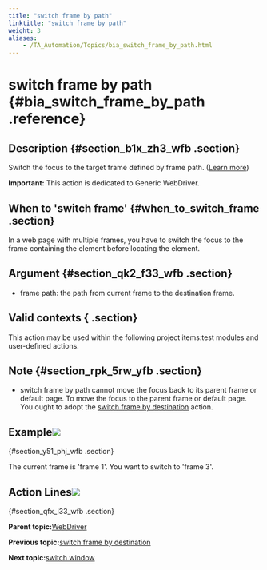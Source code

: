 ```yaml
--- 
title: "switch frame by path"
linktitle: "switch frame by path"
weight: 3
aliases: 
    - /TA_Automation/Topics/bia_switch_frame_by_path.html
---
```

# switch frame by path {#bia_switch_frame_by_path .reference}

## Description {#section_b1x_zh3_wfb .section}

Switch the focus to the target frame defined by frame path. \([Learn more](https://www.guru99.com/handling-iframes-selenium.html)\)

**Important:** This action is dedicated to Generic WebDriver.

## When to 'switch frame' {#when_to_switch_frame .section}

In a web page with multiple frames, you have to switch the focus to the frame containing the element before locating the element.

## Argument {#section_qk2_f33_wfb .section}

-   frame path: the path from current frame to the destination frame.

## Valid contexts { .section}

This action may be used within the following project items:test modules and user-defined actions.

## Note {#section_rpk_5rw_yfb .section}

-   switch frame by path cannot move the focus back to its parent frame or default page. To move the focus to the parent frame or default page. You ought to adopt the [switch frame by destination](bia_switch_frame_by_destination.html) action.

## Example![](../Images/bia_switch_frame_by_path_illustration.png)

 {#section_y51_phj_wfb .section}

The current frame is 'frame 1'. You want to switch to 'frame 3'.

## Action Lines![](../Images/bia_switch_frame_by_path_pgm.png)

 {#section_qfx_l33_wfb .section}

**Parent topic:**[WebDriver](../../TA_Automation/Topics/built_in_actions_WebDriver.html)

**Previous topic:**[switch frame by destination](../../TA_Automation/Topics/bia_switch_frame_by_destination.html)

**Next topic:**[switch window](../../TA_Automation/Topics/bia_switch_window.html)

